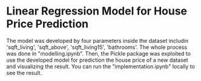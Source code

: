 # Linear Regression Model for House Price Prediction

The model was developed by four parameters inside the dataset includin 'sqft_living', 'sqft_above', 'sqft_living15', 'bathrooms'. The whole process was done in "modelling.ipynb".
Then, the Pickle package was exploited to use the developed model for prediction the house price of a new dataset and visualizing the result.
You can run the "implementation.ipynb" locally to see the result.
